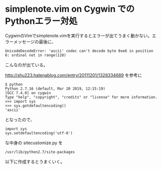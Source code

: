 # simplenote.vim on Cygwin でのPythonエラー対処

CygwinのVimでsimplenote.vimを実行するとエラーが出てうまく動かない。エラーメッセージの最後に、

    UnicodeDecodeError: 'ascii' codec can't decode byte 0xe6 in position 6: ordinal not in range(128)

こんなのが出ている。

http://shu223.hatenablog.com/entry/20111201/1328334689 を参考に

    $ python
    Python 2.7.16 (default, Mar 20 2019, 12:15:19)
    [GCC 7.4.0] on cygwin
    Type "help", "copyright", "credits" or "license" for more information.
    >>> import sys
    >>> sys.getdefaultencoding()
    'ascii'

となったので、

    import sys
    sys.setdefaultencoding('utf-8')

な中身の sitecustomize.py を

    /usr/lib/python2.7/site-packages

以下に作成するとうまくいく。

